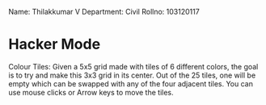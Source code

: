 Name: Thilakkumar V
Department:  Civil
Rollno: 103120117

# Hacker Mode
Colour Tiles: Given a 5x5 grid made with tiles of 6 different colors, the goal is to try and make this 3x3 grid in its center. Out of the 25 tiles, one will be empty which can be swapped with any of the four adjacent tiles.
You can use mouse clicks or Arrow keys to move the tiles.
